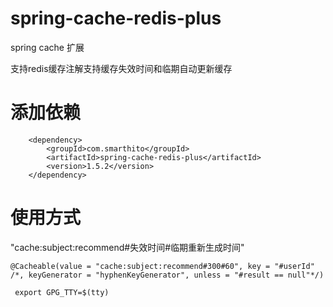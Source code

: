 # spring-cache-redis-plus

spring cache 扩展

支持redis缓存注解支持缓存失效时间和临期自动更新缓存

# 添加依赖

```
    <dependency>
        <groupId>com.smarthito</groupId>
        <artifactId>spring-cache-redis-plus</artifactId>
        <version>1.5.2</version>
    </dependency>
```

# 使用方式

"cache:subject:recommend#失效时间#临期重新生成时间"

```
@Cacheable(value = "cache:subject:recommend#300#60", key = "#userId" /*, keyGenerator = "hyphenKeyGenerator", unless = "#result == null"*/)
```

```
 export GPG_TTY=$(tty)
```
